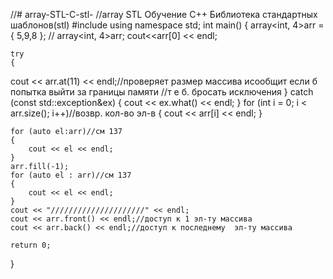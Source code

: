 //# array-STL-C-stl-
//array STL Обучение C++   Библиотека стандартных шаблонов(stl)
#include<array>
  using namespace std;
int main()
{
	array<int, 4>arr = { 5,9,8 }; // array<int, 4>arr;
	cout<<arr[0] << endl;
	
	try
	{
cout << arr.at(11) << endl;//проверяет размер массива исообщит если б попытка выйти за границы памяти
	//т е б. бросать исключения
	}
	catch (const std::exception&ex)
	{
		cout << ex.what() << endl;
	}
	for (int i = 0; i < arr.size(); i++)//возвр. кол-во эл-в
	{
		cout << arr[i] << endl;
	}

	for (auto el:arr)//см 137
	{
		cout << el << endl;
	}
	arr.fill(-1);
	for (auto el : arr)//см 137
	{
		cout << el << endl;
	}
	cout << "/////////////////////" << endl;
	cout << arr.front() << endl;//доступ к 1 эл-ту массива
	cout << arr.back() << endl;//доступ к последнему  эл-ту массива
	   	 
	return 0;
}
